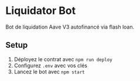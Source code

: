 # Liquidator Bot

Bot de liquidation Aave V3 autofinancé via flash loan.

## Setup
1. Déployez le contrat avec `npm run deploy`
2. Configurez `.env` avec vos clés
3. Lancez le bot avec `npm start`
